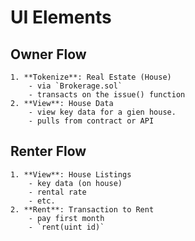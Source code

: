 # UI Elements

## Owner Flow
    1. **Tokenize**: Real Estate (House)
        - via `Brokerage.sol`
        - transacts on the issue() function
    2. **View**: House Data
        - view key data for a gien house.
        - pulls from contract or API

## Renter Flow
    1. **View**: House Listings
        - key data (on house)
        - rental rate
        - etc.
    2. **Rent**: Transaction to Rent
        - pay first month
        - `rent(uint id)`